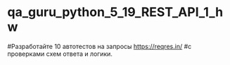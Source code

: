 # qa_guru_python_5_19_REST_API_1_hw
#Разработайте 10 автотестов на запросы https://reqres.in/ 
#c проверками схем ответа и логики. 
